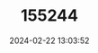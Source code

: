 ---
title: "155244"
category: "Nemipterus nemurus"
draft: false
date: 2024-02-22 13:03:52
languages:
  English: ["Redspine Threadfin Bream", "Respine Threadfin Bream"]
  Japanese: ["Akaten-Itoyori"]
  Undetermined: ["Bisugo", "Bisugo", "Kanasi", "Kerisi", "Lagao", "Lagaw", "Lawihan", "Pisugo"]
  Vietnamese: ["Cá Lường chấm đỏ"]
  French: ["Mamila"]
  Polish: ["Nitecznik krasnoplamek"]
---